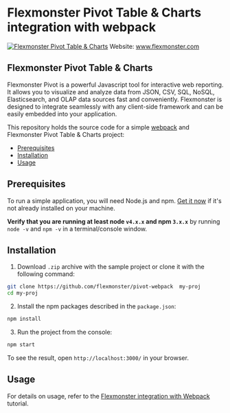 # Flexmonster Pivot Table & Charts integration with webpack
[![Flexmonster Pivot Table & Charts](https://www.flexmonster.com/fm_uploads/2020/06/GitHub_fm.png)](http://flexmonster.com)
Website: www.flexmonster.com

## Flexmonster Pivot Table & Charts
Flexmonster Pivot is a powerful Javascript tool for interactive web reporting. It allows you to visualize and analyze data from JSON, CSV, SQL, NoSQL, Elasticsearch, and OLAP data sources fast and conveniently. Flexmonster is designed to integrate seamlessly with any client-side framework and can be easily embedded into your application.

This repository holds the source code for a simple [webpack](https://webpack.js.org/) and Flexmonster Pivot Table & Charts project:

* [Prerequisites](#prerequisites)
* [Installation](#installation)
* [Usage](#usage)

## <a href="prerequisites"></a>Prerequisites

To run a simple application, you will need Node.js and npm. <a href="https://docs.npmjs.com/getting-started/installing-node" target="_blank" title="Installing Node.js and updating npm">
Get it now</a> if it's not already installed on your machine.
 
**Verify that you are running at least node `v4.x.x` and npm `3.x.x`**
by running `node -v` and `npm -v` in a terminal/console window.

## <a href="installation"></a>Installation

1. Download `.zip` archive with the sample project or clone it with the following command:
```bash
git clone https://github.com/flexmonster/pivot-webpack  my-proj
cd my-proj
```

2. Install the npm packages described in the `package.json`:

```bash
npm install
```

3. Run the project from the console:

```bash
npm start
```

To see the result, open `http://localhost:3000/` in your browser.

## <a href="usage"></a>Usage

For details on usage, refer to the [Flexmonster integration with Webpack](https://www.flexmonster.com/doc/integration-with-webpack/) tutorial.

